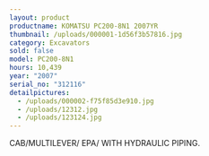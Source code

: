 ```yaml
---
layout: product
productname: KOMATSU PC200-8N1 2007YR
thumbnail: /uploads/000001-1d56f3b57816.jpg
category: Excavators
sold: false
model: PC200-8N1
hours: 10,439
year: "2007"
serial_no: "312116"
detailpictures:
  - /uploads/000002-f75f85d3e910.jpg
  - /uploads/12312.jpg
  - /uploads/123124.jpg
---
```

CAB/MULTILEVER/ EPA/ WITH HYDRAULIC PIPING.